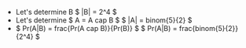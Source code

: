 <ul>
<li> Let's determine B 
$ |B| = 2^4 $
<li> Let's determine $ A = A cap B $
$ |A| = binom{5}{2} $
<li> $ Pr(A|B) = frac{Pr(A cap B)}{Pr(B)} $ 
$ Pr(A|B) = frac{binom{5}{2}}{2^4} $
</ul>
